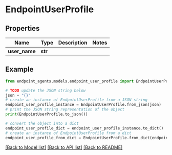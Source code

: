 # EndpointUserProfile


## Properties

Name | Type | Description | Notes
------------ | ------------- | ------------- | -------------
**user_name** | **str** |  | 

## Example

```python
from endpoint_agents.models.endpoint_user_profile import EndpointUserProfile

# TODO update the JSON string below
json = "{}"
# create an instance of EndpointUserProfile from a JSON string
endpoint_user_profile_instance = EndpointUserProfile.from_json(json)
# print the JSON string representation of the object
print(EndpointUserProfile.to_json())

# convert the object into a dict
endpoint_user_profile_dict = endpoint_user_profile_instance.to_dict()
# create an instance of EndpointUserProfile from a dict
endpoint_user_profile_from_dict = EndpointUserProfile.from_dict(endpoint_user_profile_dict)
```
[[Back to Model list]](../README.md#documentation-for-models) [[Back to API list]](../README.md#documentation-for-api-endpoints) [[Back to README]](../README.md)


